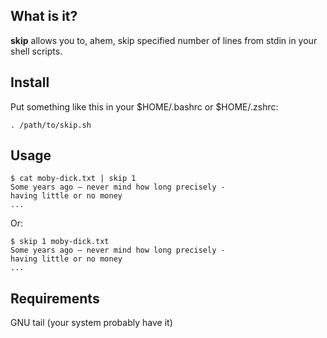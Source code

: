 ## What is it?
**skip** allows you to, ahem, skip specified number of lines from stdin in your shell scripts.


## Install
Put something like this in your $HOME/.bashrc or $HOME/.zshrc:
```shell
. /path/to/skip.sh
```

## Usage
```shell
$ cat moby-dick.txt | skip 1
Some years ago — never mind how long precisely -
having little or no money
...
```
Or:
```shell
$ skip 1 moby-dick.txt
Some years ago — never mind how long precisely -
having little or no money
...
```

## Requirements
GNU tail (your system probably have it)
